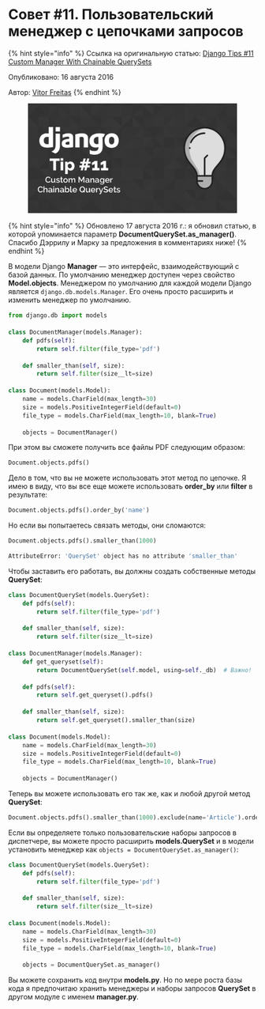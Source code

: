 # Совет #11. Пользовательский менеджер с цепочками запросов

{% hint style="info" %}
Ссылка на оригинальную статью: [Django Tips #11 Custom Manager With Chainable QuerySets](https://simpleisbetterthancomplex.com/tips/2016/08/16/django-tip-11-custom-manager-with-chainable-querysets.html)

Опубликовано: 16 августа 2016

Автор: [Vitor Freitas](https://simpleisbetterthancomplex.com/about/)
{% endhint %}

<figure><img src="../../.gitbook/assets/featured.jpg" alt=""><figcaption></figcaption></figure>

{% hint style="info" %}
Обновлено 17 августа 2016 г.: я обновил статью, в которой упоминается параметр **DocumentQuerySet.as\_manager()**. Спасибо Дэррилу и Марку за предложения в комментариях ниже!
{% endhint %}

В модели Django **Manager** — это интерфейс, взаимодействующий с базой данных. По умолчанию менеджер доступен через свойство **Model.objects**. Менеджером по умолчанию для каждой модели Django является `django.db.models.Manager`. Его очень просто расширить и изменить менеджер по умолчанию.

```python
from django.db import models

class DocumentManager(models.Manager):
    def pdfs(self):
        return self.filter(file_type='pdf')

    def smaller_than(self, size):
        return self.filter(size__lt=size)

class Document(models.Model):
    name = models.CharField(max_length=30)
    size = models.PositiveIntegerField(default=0)
    file_type = models.CharField(max_length=10, blank=True)

    objects = DocumentManager()
```

При этом вы сможете получить все файлы PDF следующим образом:

```python
Document.objects.pdfs()
```

Дело в том, что вы не можете использовать этот метод по цепочке. Я имею в виду, что вы все еще можете использовать **order\_by** или **filter** в результате:

```python
Document.objects.pdfs().order_by('name')
```

Но если вы попытаетесь связать методы, они сломаются:

```python
Document.objects.pdfs().smaller_than(1000)
```

```bash
AttributeError: 'QuerySet' object has no attribute 'smaller_than'
```

Чтобы заставить его работать, вы должны создать собственные методы **QuerySet**:

```python
class DocumentQuerySet(models.QuerySet):
    def pdfs(self):
        return self.filter(file_type='pdf')

    def smaller_than(self, size):
        return self.filter(size__lt=size)

class DocumentManager(models.Manager):
    def get_queryset(self):
        return DocumentQuerySet(self.model, using=self._db)  # Важно!

    def pdfs(self):
        return self.get_queryset().pdfs()

    def smaller_than(self, size):
        return self.get_queryset().smaller_than(size)

class Document(models.Model):
    name = models.CharField(max_length=30)
    size = models.PositiveIntegerField(default=0)
    file_type = models.CharField(max_length=10, blank=True)

    objects = DocumentManager()
```

Теперь вы можете использовать его так же, как и любой другой метод **QuerySet**:

```python
Document.objects.pdfs().smaller_than(1000).exclude(name='Article').order_by('name')
```

Если вы определяете только пользовательские наборы запросов в диспетчере, вы можете просто расширить **models.QuerySet** и в модели установить менеджер как `objects = DocumentQuerySet.as_manager()`:

```python
class DocumentQuerySet(models.QuerySet):
    def pdfs(self):
        return self.filter(file_type='pdf')

    def smaller_than(self, size):
        return self.filter(size__lt=size)

class Document(models.Model):
    name = models.CharField(max_length=30)
    size = models.PositiveIntegerField(default=0)
    file_type = models.CharField(max_length=10, blank=True)

    objects = DocumentQuerySet.as_manager()
```

Вы можете сохранить код внутри **models.py**. Но по мере роста базы кода я предпочитаю хранить менеджеры и наборы запросов **QuerySet** в другом модуле с именем **manager.py**.
